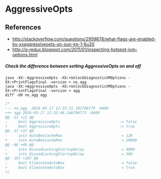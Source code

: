 # AggressiveOpts

## References
* http://stackoverflow.com/questions/2959878/what-flags-are-enabled-by-xxaggressiveopts-on-sun-jre-1-6u20
* http://q-redux.blogspot.com/2011/01/inspecting-hotspot-jvm-options.html

##### Check the difference between setting AggressiveOpts on and off
```
java -XX:-AggressiveOpts -XX:+UnlockDiagnosticVMOptions -XX:+PrintFlagsFinal -version > no_agg
java -XX:+AggressiveOpts -XX:+UnlockDiagnosticVMOptions -XX:+PrintFlagsFinal -version > agg
diff -U0 no_agg agg
```
```c
/*
--- no_agg	2016-05-17 12:33:31.182790779 -0400
+++ agg	2016-05-17 12:33:46.246790773 -0400
@@ -13 +13 @@
-     bool AggressiveOpts                           := false           {product}           
+     bool AggressiveOpts                           := true            {product}           
@@ -37 +37 @@
-     intx AutoBoxCacheMax                           = 128             {C2 product}        
+     intx AutoBoxCacheMax                           = 20000           {C2 product}        
@@ -46 +46 @@
-     intx BiasedLockingStartupDelay                 = 4000            {product}           
+     intx BiasedLockingStartupDelay                 = 500             {product}           
@@ -197 +197 @@
-     bool EliminateAutoBox                          = false           {C2 diagnostic}     
+     bool EliminateAutoBox                          = true            {C2 diagnostic}    
*/
```

